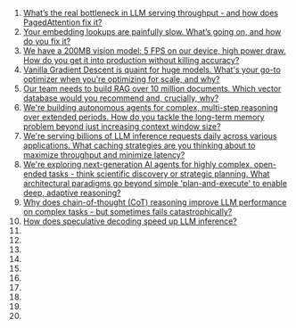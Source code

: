 1. [What’s the real bottleneck in LLM serving throughput - and how does PagedAttention fix it?](https://github.com/SrGrace/generative-ai-compass/blob/main/interviews_scenarios/1.md) 
2. [Your embedding lookups are painfully slow. What’s going on, and how do you fix it?](https://github.com/SrGrace/generative-ai-compass/blob/main/interviews_scenarios/2.md)
3. [We have a 200MB vision model: 5 FPS on our device, high power draw. How do you get it into production without killing accuracy?](https://github.com/SrGrace/generative-ai-compass/blob/main/interviews_scenarios/3.md)
4. [Vanilla Gradient Descent is quaint for huge models. What's your go-to optimizer when you're optimizing for scale, and why?](https://github.com/SrGrace/generative-ai-compass/blob/main/interviews_scenarios/4.md)
5. [Our team needs to build RAG over 10 million documents. Which vector database would you recommend and, crucially, why?](https://github.com/SrGrace/generative-ai-compass/blob/main/interviews_scenarios/5.md)
6. [We're building autonomous agents for complex, multi-step reasoning over extended periods. How do you tackle the long-term memory problem beyond just increasing context window size?](https://github.com/SrGrace/generative-ai-compass/blob/main/interviews_scenarios/6.md)
7. [We're serving billions of LLM inference requests daily across various applications. What caching strategies are you thinking about to maximize throughput and minimize latency?](https://github.com/SrGrace/generative-ai-compass/blob/main/interviews_scenarios/7.md)
8. [We're exploring next-generation AI agents for highly complex, open-ended tasks - think scientific discovery or strategic planning. What architectural paradigms go beyond simple 'plan-and-execute' to enable deep, adaptive reasoning?](https://github.com/SrGrace/generative-ai-compass/blob/main/interviews_scenarios/8.md)
9. [Why does chain-of-thought (CoT) reasoning improve LLM performance on complex tasks - but sometimes fails catastrophically?](https://github.com/SrGrace/generative-ai-compass/blob/main/interviews_scenarios/9.md)
10. [How does speculative decoding speed up LLM inference?](https://github.com/SrGrace/generative-ai-compass/blob/main/interviews_scenarios/10.md)
11. [](https://github.com/SrGrace/generative-ai-compass/blob/main/interviews_scenarios/11.md)
12. [](https://github.com/SrGrace/generative-ai-compass/blob/main/interviews_scenarios/12.md)
13. [](https://github.com/SrGrace/generative-ai-compass/blob/main/interviews_scenarios/13.md)
14. [](https://github.com/SrGrace/generative-ai-compass/blob/main/interviews_scenarios/14.md)
15. [](https://github.com/SrGrace/generative-ai-compass/blob/main/interviews_scenarios/15.md)
16. [](https://github.com/SrGrace/generative-ai-compass/blob/main/interviews_scenarios/16.md)
17. [](https://github.com/SrGrace/generative-ai-compass/blob/main/interviews_scenarios/17.md)
18. [](https://github.com/SrGrace/generative-ai-compass/blob/main/interviews_scenarios/18.md)
19. [](https://github.com/SrGrace/generative-ai-compass/blob/main/interviews_scenarios/19.md)
20. [](https://github.com/SrGrace/generative-ai-compass/blob/main/interviews_scenarios/20.md)

